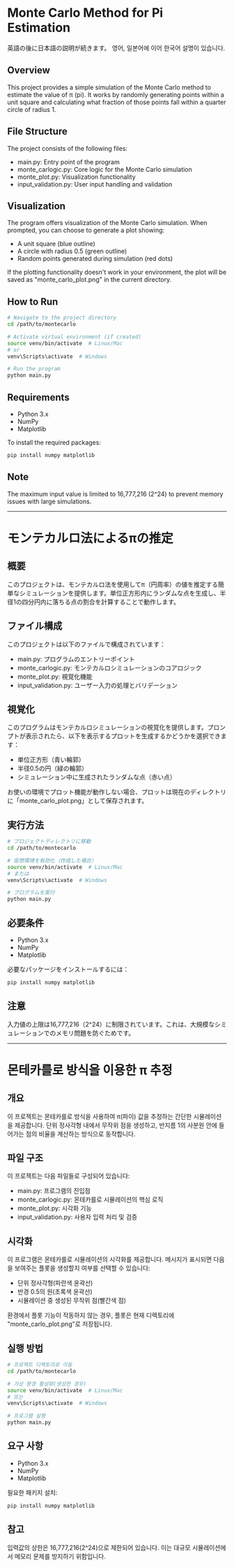 # Monte Carlo Method for Pi Estimation

英語の後に日本語の説明が続きます。
영어, 일본어에 이어 한국어 설명이 있습니다.

## Overview

This project provides a simple simulation of the Monte Carlo method to estimate the value of π (pi). It works by randomly generating points within a unit square and calculating what fraction of those points fall within a quarter circle of radius 1.

## File Structure

The project consists of the following files:
- main.py: Entry point of the program
- monte_carlogic.py: Core logic for the Monte Carlo simulation
- monte_plot.py: Visualization functionality
- input_validation.py: User input handling and validation

## Visualization

The program offers visualization of the Monte Carlo simulation. When prompted, you can choose to generate a plot showing:
- A unit square (blue outline)
- A circle with radius 0.5 (green outline)
- Random points generated during simulation (red dots)

If the plotting functionality doesn't work in your environment, the plot will be saved as "monte_carlo_plot.png" in the current directory.

## How to Run

```bash
# Navigate to the project directory
cd /path/to/montecarlo

# Activate virtual environment (if created)
source venv/bin/activate  # Linux/Mac
# or
venv\Scripts\activate  # Windows

# Run the program
python main.py
```

## Requirements

- Python 3.x
- NumPy
- Matplotlib

To install the required packages:

```bash
pip install numpy matplotlib
```

## Note

The maximum input value is limited to 16,777,216 (2^24) to prevent memory issues with large simulations.

---

# モンテカルロ法によるπの推定

## 概要

このプロジェクトは、モンテカルロ法を使用してπ（円周率）の値を推定する簡単なシミュレーションを提供します。単位正方形内にランダムな点を生成し、半径1の四分円内に落ちる点の割合を計算することで動作します。

## ファイル構成

このプロジェクトは以下のファイルで構成されています：
- main.py: プログラムのエントリーポイント
- monte_carlogic.py: モンテカルロシミュレーションのコアロジック
- monte_plot.py: 視覚化機能
- input_validation.py: ユーザー入力の処理とバリデーション

## 視覚化

このプログラムはモンテカルロシミュレーションの視覚化を提供します。プロンプトが表示されたら、以下を表示するプロットを生成するかどうかを選択できます：
- 単位正方形（青い輪郭）
- 半径0.5の円（緑の輪郭）
- シミュレーション中に生成されたランダムな点（赤い点）

お使いの環境でプロット機能が動作しない場合、プロットは現在のディレクトリに「monte_carlo_plot.png」として保存されます。

## 実行方法

```bash
# プロジェクトディレクトリに移動
cd /path/to/montecarlo

# 仮想環境を有効化（作成した場合）
source venv/bin/activate  # Linux/Mac
# または
venv\Scripts\activate  # Windows

# プログラムを実行
python main.py
```

## 必要条件

- Python 3.x
- NumPy
- Matplotlib

必要なパッケージをインストールするには：

```bash
pip install numpy matplotlib
```

## 注意

入力値の上限は16,777,216（2^24）に制限されています。これは、大規模なシミュレーションでのメモリ問題を防ぐためです。

---

# 몬테카를로 방식을 이용한 π 추정

## 개요

이 프로젝트는 몬테카를로 방식을 사용하여 π(파이) 값을 추정하는 간단한 시뮬레이션을 제공합니다. 단위 정사각형 내에서 무작위 점을 생성하고, 반지름 1의 사분원 안에 들어가는 점의 비율을 계산하는 방식으로 동작합니다.

## 파일 구조

이 프로젝트는 다음 파일들로 구성되어 있습니다:
- main.py: 프로그램의 진입점
- monte_carlogic.py: 몬테카를로 시뮬레이션의 핵심 로직
- monte_plot.py: 시각화 기능
- input_validation.py: 사용자 입력 처리 및 검증

## 시각화

이 프로그램은 몬테카를로 시뮬레이션의 시각화를 제공합니다. 메시지가 표시되면 다음을 보여주는 플롯을 생성할지 여부를 선택할 수 있습니다:
- 단위 정사각형(파란색 윤곽선)
- 반경 0.5의 원(초록색 윤곽선)
- 시뮬레이션 중 생성된 무작위 점(빨간색 점)

환경에서 플롯 기능이 작동하지 않는 경우, 플롯은 현재 디렉토리에 "monte_carlo_plot.png"로 저장됩니다.

## 실행 방법

```bash
# 프로젝트 디렉토리로 이동
cd /path/to/montecarlo

# 가상 환경 활성화(생성한 경우)
source venv/bin/activate  # Linux/Mac
# 또는
venv\Scripts\activate  # Windows

# 프로그램 실행
python main.py
```

## 요구 사항

- Python 3.x
- NumPy
- Matplotlib

필요한 패키지 설치:

```bash
pip install numpy matplotlib
```

## 참고

입력값의 상한은 16,777,216(2^24)으로 제한되어 있습니다. 이는 대규모 시뮬레이션에서 메모리 문제를 방지하기 위함입니다.